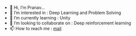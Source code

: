 - 👋 Hi, I’m Pranav...
- 👀 I’m interested in : Deep Learning and Problem Solving
- 🌱 I’m currently learning : Unity 
- 💞️ I’m looking to collaborate on : Deep reinforcement learning
- 📫 How to reach me : [mail](pranav.sai.work@gmail.com)

<!---
pranavsai0809/pranavsai0809 is a ✨ special ✨ repository because its `README.md` (this file) appears on your GitHub profile.
You can click the Preview link to take a look at your changes.
--->
